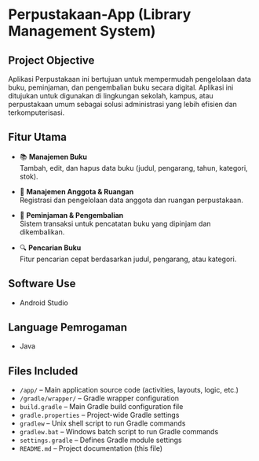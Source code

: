 # Perpustakaan-App (Library Management System)

## Project Objective

Aplikasi Perpustakaan ini bertujuan untuk mempermudah pengelolaan data buku, peminjaman, dan pengembalian buku secara digital. Aplikasi ini ditujukan untuk digunakan di lingkungan sekolah, kampus, atau perpustakaan umum sebagai solusi administrasi yang lebih efisien dan terkomputerisasi.

## Fitur Utama

- 📚 **Manajemen Buku**  
  Tambah, edit, dan hapus data buku (judul, pengarang, tahun, kategori, stok).

- 👤 **Manajemen Anggota & Ruangan**  
  Registrasi dan pengelolaan data anggota  dan ruangan perpustakaan.

- 🔁 **Peminjaman & Pengembalian**  
  Sistem transaksi untuk pencatatan buku yang dipinjam dan dikembalikan.

- 🔍 **Pencarian Buku**  
  Fitur pencarian cepat berdasarkan judul, pengarang, atau kategori.

## Software Use 
- Android Studio

## Language Pemrogaman 
- Java
  
## Files Included

- `/app/` – Main application source code (activities, layouts, logic, etc.)
- `/gradle/wrapper/` – Gradle wrapper configuration
- `build.gradle` – Main Gradle build configuration file
- `gradle.properties` – Project-wide Gradle settings
- `gradlew` – Unix shell script to run Gradle commands
- `gradlew.bat` – Windows batch script to run Gradle commands
- `settings.gradle` – Defines Gradle module settings
- `README.md` – Project documentation (this file)
